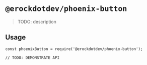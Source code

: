 # `@erockdotdev/phoenix-button`

> TODO: description

## Usage

```
const phoenixButton = require('@erockdotdev/phoenix-button');

// TODO: DEMONSTRATE API
```
